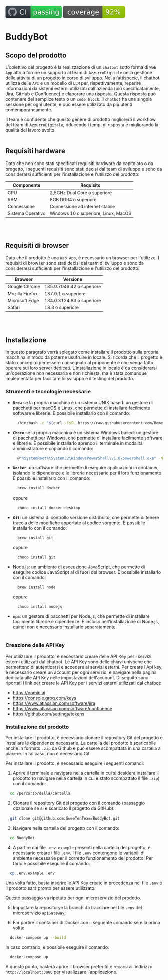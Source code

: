 
[![Continuous Integration](https://github.com/SweeTenTeam/BuddyBot/blob/main/.github/workflows/CI.svg)](https://github.com/SweeTenTeam/Docs/actions)
[![Code Coverage](https://github.com/SweeTenTeam/BuddyBot/blob/main/.github/workflows/Coverage.svg)](https://github.com/SweeTenTeam/Docs/actions)
# BuddyBot

## Scopo del prodotto
L'obiettivo del progetto è la realizzazione di un `chatbot` sotto forma di `Web App` atto a fornire un supporto al team di `AzzurroDigitale` nella gestione delle attività di un progetto in corso di sviluppo. Nella fattispecie, il chatbot utilizza delle `API` e un modello di `LLM` per, rispettivamente, reperire informazioni da sistemi esterni utilizzati dall'azienda (più specificatamente, Jira, GitHub e Confluence) e elaborare una risposta. Questa risposta può contenere del semplice testo o un `code block`. Il `chatbot` ha una singola sessione per ogni utente, e può essere utilizzato da più utenti contemporaneamente.

Il team è confidente che questo genere di prodotto migliorerà il workflow del team di `AzzurroDigitale`, riducendo i tempi di risposta e migliorando la qualità del lavoro svolto.
<br></br>

## Requisiti hardware
Dato che non sono stati specificati requisiti hardware da capitolato o da progetto, i seguenti requisiti sono stati decisi dal team di sviluppo e sono da considerarsi sufficienti per l'installazione e l'utilizzo del prodotto:

<div align="center">

| Componente | Requisito |
| ---------------------- | --------- |
| CPU | 2,5GHz Dual Core o superiore |
| RAM | 8GB DDR4 o superiore |
| Connessione | Connessione ad internet stabile |
| Sistema Operativo | Windows 10 o superiore, Linux, MacOS |

</div>
<br></br>

## Requisiti di browser
Dato che il prodotto è una `Web App`, è necessario un browser per l'utilizzo. I requisiti di browser sono stati decisi dal team di sviluppo e sono da considerarsi sufficienti per l'installazione e l'utilizzo del prodotto:

<div align="center">

| Browser | Versione |
| ---------------------- | --------- |
| Google Chrome | 135.0.7049.42 o superiore |
| Mozilla Firefox | 137.0.1 o superiore |
| Microsoft Edge | 134.0.3124.83 o superiore |
| Safari | 18.3 o superiore |

</div>
<br></br>

## Installazione
In questo paragrafo verrà spiegato come installare il prodotto sulla propria macchina in modo da poterne usufruire in locale. Si ricorda che il progetto è stato concepito per essere consegnato al proponente e che venga fatto operare sui loro server dedicati. L'installazione in locale è da considerarsi un'operazione non necessaria e non richiesta, ma è stata comunque implementata per facilitare lo sviluppo e il testing del prodotto.

### Strumenti e tecnologie necessarie

- __`Brew`__ se la propria macchina è un sistema UNIX based: un gestore di pacchetti per macOS e Linux, che permette di installare facilmente software e librerie. È possibile installarlo con il comando:
  ```bash 
    /bin/bash -c "$(curl -fsSL https://raw.githubusercontent.com/Homebrew/install/HEAD/install.sh)"
  ```
- __`Choco`__ se la propria macchina è un sistema Windows based: un gestore di pacchetti per Windows, che permette di installare facilmente software e librerie. È possibile installarlo aprendo il terminale in modalità amministratore e copiando il comando:
  ```bash
    @"%SystemRoot%\System32\WindowsPowerShell\v1.0\powershell.exe" -NoProfile -InputFormat None -ExecutionPolicy Bypass -Command "[System.Net.ServicePointManager]::SecurityProtocol = 3072; iex ((New-Object System.Net.WebClient).DownloadString('https://community.chocolatey.org/install.ps1'))" && SET "PATH=%PATH%;%ALLUSERSPROFILE%\chocolatey\bin"
  ```
- __`Docker`__: un software che permette di eseguire applicazioni in container, isolando le dipendenze e le librerie necessarie per il loro funzionamento. È possibile installarlo con il comando:
  ```bash
    brew install docker
  ```
  oppure
  ```bash
    choco install docker-desktop
  ```
- __`Git`__: un sistema di controllo versione distribuito, che permette di tenere traccia delle modifiche apportate al codice sorgente. È possibile installarlo con il comando:
  ```bash
    brew install git
  ```
  oppure
  ```bash
    choco install git
  ```
- Node.js: un ambiente di esecuzione JavaScript, che permette di eseguire codice JavaScript al di fuori del browser. È possibile installarlo con il comando:
  ```bash
    brew install node
  ```
  oppure
  ```bash
    choco install nodejs
  ```
- `npm`: un gestore di pacchetti per Node.js, che permette di installare facilmente librerie e dipendenze. È incluso nell'installazione di Node.js, quindi non è necessario installarlo separatamente.
<br></br>

### Creazione delle API Key
Per utilizzare il prodotto, è necessario creare delle API Key per i servizi esterni utilizzati dal chatbot. Le API Key sono delle chiavi univoche che permettono di autenticarsi e accedere ai servizi esterni. Per creare l'Api key, è necessario creare un account per ogni servizio, e navigare nella pagina dedicata alle API Key nelle impostazioni dell'account. Di seguito sono riportati i link per creare le API Key per i servizi esterni utilizzati dal chatbot:

- https://nomic.ai
- https://console.groq.com/keys
- https://www.atlassian.com/software/jira
- https://www.atlassian.com/software/confluence
- https://github.com/settings/tokens


### Installazione del prodotto
Per installare il prodotto, è necessario clonare il repository Git del progetto e installare le dipendenze necessarie. La cartella del prodotto è scaricabile anche in formato `.zip` da Github e può essere scompattata in una cartella a piacere. In tal caso, non è necessario Git.

Per installare il prodotto, è necessario eseguire i seguenti comandi:

1. Aprire il terminale e navigare nella cartella in cui si desidera installare il prodotto (o navigare nella cartella in cui è stato scompattato il file `.zip`) con il comando:
  ```bash
    cd /percorso/della/cartella
  ```
2. Clonare il repository Git del progetto con il comando (passaggio opzionale se si è scaricato il progetto da GitHub):
  ```bash
    git clone git@github.com:SweeTenTeam/BuddyBot.git
  ```
3. Navigare nella cartella del progetto con il comando:
  ```bash
    cd BuddyBot
  ```
4. A partire dai file `.env.example` presenti nella cartella del progetto, è necessario creare i file `.env`. I file `.env` contengono le variabili di ambiente necessarie per il corretto funzionamento del prodotto. Per farlo è possibile eseguire il comando:
  ```bash
    cp .env.example .env
  ```
  Una volta fatto, basta inserire le API Key create in precedenza nei file `.env` e il prodotto sarà pronto per essere utilizzato.
  
  Questo passaggio va ripetuto per ogni microservizio del prodotto.

5. Impostare la repositorye la branch da tracciare nel file `.env` del microservizio `apiGateway`;

6. Far partire il container di Docker con il seguente comando se è la prima volta:
  ```bash
    docker-compose up --build
  ```
  In caso contrario, è possibile eseguire il comando:
  ```bash
    docker-compose up
  ```
  A questo punto, basterà aprire il browser preferito e recarsi all'indirizzo `http://localhost:3000` per visualizzare l'applicazione.
